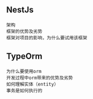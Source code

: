 ## NestJs
    架构
    框架的优势及劣势
    框架对项目的影响，为什么要试用该框架
## TypeOrm
    为什么要使用orm
    开发过程中orm带来的优势及劣势
    如何理解实体（entity）
    事务是如何执行的